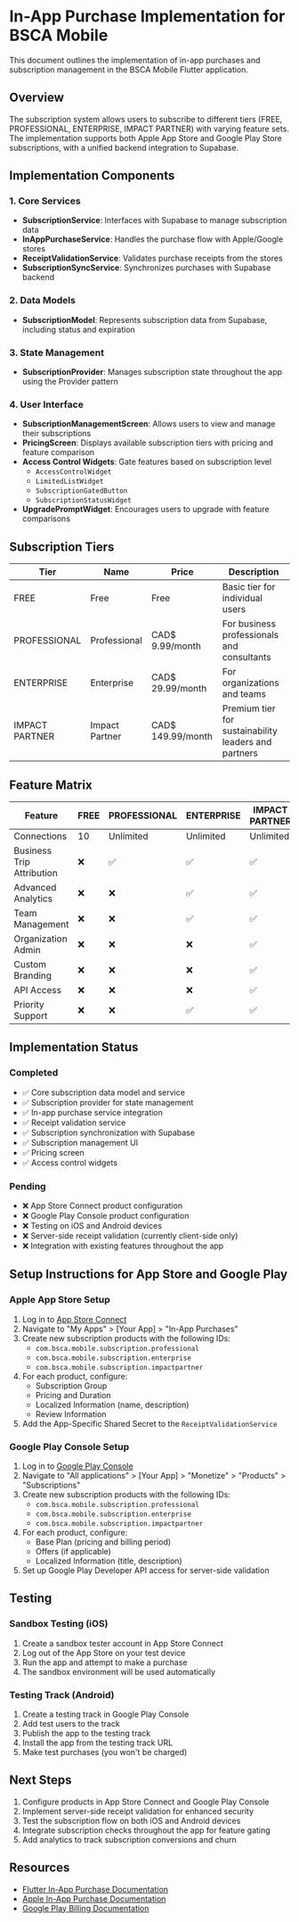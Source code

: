 # In-App Purchase Implementation for BSCA Mobile

This document outlines the implementation of in-app purchases and subscription management in the BSCA Mobile Flutter application.

## Overview

The subscription system allows users to subscribe to different tiers (FREE, PROFESSIONAL, ENTERPRISE, IMPACT PARTNER) with varying feature sets. The implementation supports both Apple App Store and Google Play Store subscriptions, with a unified backend integration to Supabase.

## Implementation Components

### 1. Core Services

- **SubscriptionService**: Interfaces with Supabase to manage subscription data
- **InAppPurchaseService**: Handles the purchase flow with Apple/Google stores
- **ReceiptValidationService**: Validates purchase receipts from the stores
- **SubscriptionSyncService**: Synchronizes purchases with Supabase backend

### 2. Data Models

- **SubscriptionModel**: Represents subscription data from Supabase, including status and expiration

### 3. State Management

- **SubscriptionProvider**: Manages subscription state throughout the app using the Provider pattern

### 4. User Interface

- **SubscriptionManagementScreen**: Allows users to view and manage their subscriptions
- **PricingScreen**: Displays available subscription tiers with pricing and feature comparison
- **Access Control Widgets**: Gate features based on subscription level
  - `AccessControlWidget`
  - `LimitedListWidget`
  - `SubscriptionGatedButton`
  - `SubscriptionStatusWidget`
- **UpgradePromptWidget**: Encourages users to upgrade with feature comparisons

## Subscription Tiers

| Tier | Name | Price | Description |
|------|------|-------|-------------|
| FREE | Free | Free | Basic tier for individual users |
| PROFESSIONAL | Professional | CAD$ 9.99/month | For business professionals and consultants |
| ENTERPRISE | Enterprise | CAD$ 29.99/month | For organizations and teams |
| IMPACT PARTNER | Impact Partner | CAD$ 149.99/month | Premium tier for sustainability leaders and partners |



## Feature Matrix

| Feature | FREE | PROFESSIONAL | ENTERPRISE | IMPACT PARTNER |
|---------|------|-------------|------------|----------------|
| Connections | 10 | Unlimited | Unlimited | Unlimited |
| Business Trip Attribution | ❌ | ✅ | ✅ | ✅ |
| Advanced Analytics | ❌ | ❌ | ✅ | ✅ |
| Team Management | ❌ | ❌ | ✅ | ✅ |
| Organization Admin | ❌ | ❌ | ❌ | ✅ |
| Custom Branding | ❌ | ❌ | ❌ | ✅ |
| API Access | ❌ | ❌ | ❌ | ✅ |
| Priority Support | ❌ | ❌ | ✅ | ✅ |

## Implementation Status

### Completed
- ✅ Core subscription data model and service
- ✅ Subscription provider for state management
- ✅ In-app purchase service integration
- ✅ Receipt validation service
- ✅ Subscription synchronization with Supabase
- ✅ Subscription management UI
- ✅ Pricing screen
- ✅ Access control widgets

### Pending
- ❌ App Store Connect product configuration
- ❌ Google Play Console product configuration
- ❌ Testing on iOS and Android devices
- ❌ Server-side receipt validation (currently client-side only)
- ❌ Integration with existing features throughout the app

## Setup Instructions for App Store and Google Play

### Apple App Store Setup

1. Log in to [App Store Connect](https://appstoreconnect.apple.com/)
2. Navigate to "My Apps" > [Your App] > "In-App Purchases"
3. Create new subscription products with the following IDs:
   - `com.bsca.mobile.subscription.professional`
   - `com.bsca.mobile.subscription.enterprise`
   - `com.bsca.mobile.subscription.impactpartner`
4. For each product, configure:
   - Subscription Group
   - Pricing and Duration
   - Localized Information (name, description)
   - Review Information
5. Add the App-Specific Shared Secret to the `ReceiptValidationService`

### Google Play Console Setup

1. Log in to [Google Play Console](https://play.google.com/console)
2. Navigate to "All applications" > [Your App] > "Monetize" > "Products" > "Subscriptions"
3. Create new subscription products with the following IDs:
   - `com.bsca.mobile.subscription.professional`
   - `com.bsca.mobile.subscription.enterprise`
   - `com.bsca.mobile.subscription.impactpartner`
4. For each product, configure:
   - Base Plan (pricing and billing period)
   - Offers (if applicable)
   - Localized Information (title, description)
5. Set up Google Play Developer API access for server-side validation

## Testing

### Sandbox Testing (iOS)

1. Create a sandbox tester account in App Store Connect
2. Log out of the App Store on your test device
3. Run the app and attempt to make a purchase
4. The sandbox environment will be used automatically

### Testing Track (Android)

1. Create a testing track in Google Play Console
2. Add test users to the track
3. Publish the app to the testing track
4. Install the app from the testing track URL
5. Make test purchases (you won't be charged)

## Next Steps

1. Configure products in App Store Connect and Google Play Console
2. Implement server-side receipt validation for enhanced security
3. Test the subscription flow on both iOS and Android devices
4. Integrate subscription checks throughout the app for feature gating
5. Add analytics to track subscription conversions and churn

## Resources

- [Flutter In-App Purchase Documentation](https://pub.dev/packages/in_app_purchase)
- [Apple In-App Purchase Documentation](https://developer.apple.com/documentation/storekit/in-app_purchase)
- [Google Play Billing Documentation](https://developer.android.com/google/play/billing)
